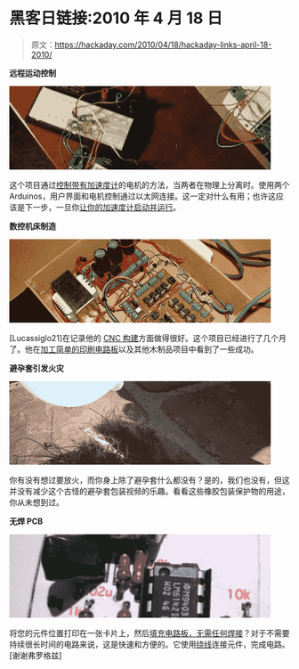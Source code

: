 # 黑客日链接:2010 年 4 月 18 日

> 原文：<https://hackaday.com/2010/04/18/hackaday-links-april-18-2010/>

**远程运动控制**

![](img/4a23c25e8d14befbd2632616917c39e9.png "links-ethernet-motion-control")

这个项目通过[控制带有加速度计](http://opensourceprojects-torchris.blogspot.com/2010/01/arduino-motion-control-over-ethernet_21.html)的电机的方法，当两者在物理上分离时。使用两个 Arduinos，用户界面和电机控制通过以太网连接。这一定对什么有用；也许这应该是下一步，一旦你[让你的加速度计启动并运行](http://hackaday.com/2010/04/17/beginner-concepts-using-an-accelerometer/)。

**数控机床制造**

![](img/79c4d9ca8e67cf7b62a8ac146c2f7aa1.png "links-another-CNC-dremel-project")

[Lucassiglo21]在记录他的 [CNC 构建](http://elcoyotequesuelda.blogspot.com/search/label/cnc)方面做得很好。这个项目已经进行了几个月了。他在[加工简单的印刷电路板](http://elcoyotequesuelda.blogspot.com/2010/01/video-del-cnc-fresando-plaqueta.html)以及其他木制品项目中看到了一些成功。

**避孕套引发火灾**

**![](img/a8d9a7cf3cc7806bdb282a337f37d941.png "links-condom-starts-fire")**

你有没有想过要放火，而你身上除了避孕套什么都没有？是的，我们也没有，但这并没有减少这个古怪的避孕套包装视频的乐趣。看看这些橡胶包装保护物的用途，你从未想到过。

**无焊 PCB**

**![](img/6703b5868db86163c322bda6192dce37.png "links-solderless-PCB")**

将您的元件位置打印在一张卡片上，然后[填充电路板，无需任何焊接](http://www.instructables.com/id/A-Solderless-Printed-Circuit-Board/)？对于不需要持续很长时间的电路来说，这是快速和方便的。它使用[绕线](http://hackaday.com/2009/02/27/bmow-a-home-made-cpu/)连接元件，完成电路。[谢谢弗罗格兹]